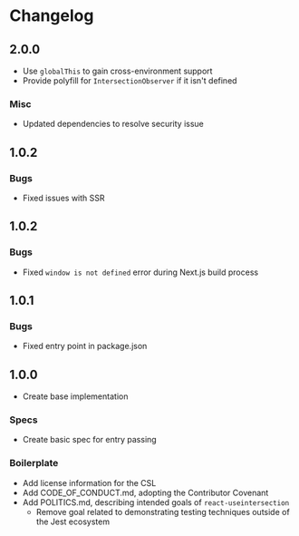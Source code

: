 # Changelog

## 2.0.0

- Use `globalThis` to gain cross-environment support
- Provide polyfill for `IntersectionObserver` if it isn't defined

### Misc

- Updated dependencies to resolve security issue

## 1.0.2

### Bugs

- Fixed issues with SSR

## 1.0.2

### Bugs

- Fixed `window is not defined` error during Next.js build process

## 1.0.1

### Bugs

- Fixed entry point in package.json

## 1.0.0

- Create base implementation

### Specs

- Create basic spec for entry passing

### Boilerplate

- Add license information for the CSL
- Add CODE_OF_CONDUCT.md, adopting the Contributor Covenant
- Add POLITICS.md, describing intended goals of `react-useintersection`
  - Remove goal related to demonstrating testing techniques outside of the Jest ecosystem
